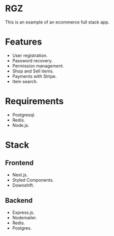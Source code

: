 # RGZ

This is an example of an ecommerce full stack app. 

# Features

- User registration.
- Password recovery.
- Permission management.
- Shop and Sell items.
- Payments with Stripe.
- Item search.

# Requirements

- Postgresql.
- Redis.
- Node.js.

# Stack

## Frontend

- Next.js.
- Styled Components.
- Downshift.

## Backend

- Express.js.
- Nodemailer.
- Redis.
- Postgres.
